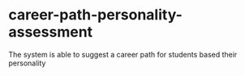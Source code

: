 # career-path-personality-assessment
The system is able to suggest a career path for students based their personality

